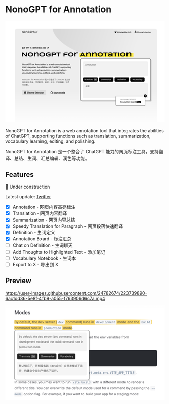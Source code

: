 # NonoGPT for Annotation

![Landing Page](landing_page.png)

NonoGPT for Annotation is a web annotation tool that integrates the abilities of ChatGPT, supporting functions such as translation, summarization, vocabulary learning, editing, and polishing.

NonoGPT for Annotation 是一个整合了 ChatGPT 能力的网页标注工具，支持翻译、总结、生词、汇总编辑、润色等功能。

## Features

🚧 Under construction

Latest update: [Twitter](https://twitter.com/CaptainMartinIO/status/1632430220656648192)

<!-- prettier-ignore -->
- [x] Annotation                       - 网页内容高亮标注
- [x] Translation                      - 网页内容翻译
- [x] Summarization                    - 网页内容总结
- [x] Speedy Translation for Paragraph - 网页段落快速翻译
- [x] Definition                       - 生词定义
- [x] Annotation Board                 - 标注汇总
- [ ] Chat on Definition               - 生词聊天
- [ ] Add Thoughts to Highlighted Text - 添加笔记
- [ ] Vocabulary Notebook              - 生词本
- [ ] Export to X                      - 导出到 X

## Preview

https://user-images.githubusercontent.com/24782674/223739890-6ac1dd36-5e8f-4fb9-a055-f763906d6c7a.mp4

![Preview](preview.png)
